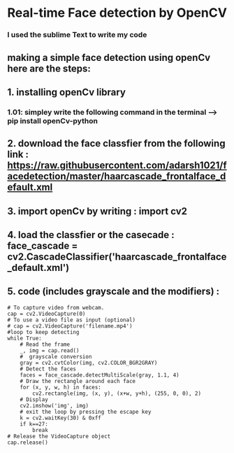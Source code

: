 # Real-time Face detection by OpenCV
### **I used the sublime Text to write my code**

## making a simple face detection using openCv here are the steps: 
## 1. installing openCv library 
 ### 1.01: simpley write the following command in the terminal --> pip install openCv-python
## 2. download the face classfier from the following link : https://raw.githubusercontent.com/adarsh1021/facedetection/master/haarcascade_frontalface_default.xml
## 3. import openCv by writing : **import cv2**
## 4. load the classfier or the casecade : **face_cascade = cv2.CascadeClassifier('haarcascade_frontalface_default.xml')**
## 5.  code (includes grayscale and the modifiers)  : 

```
# To capture video from webcam. 
cap = cv2.VideoCapture(0)
# To use a video file as input (optional) 
# cap = cv2.VideoCapture('filename.mp4')
#loop to keep detecting
while True:
    # Read the frame
    _, img = cap.read()
    #  grayscale conversion
    gray = cv2.cvtColor(img, cv2.COLOR_BGR2GRAY)
    # Detect the faces
    faces = face_cascade.detectMultiScale(gray, 1.1, 4)
    # Draw the rectangle around each face
    for (x, y, w, h) in faces:
        cv2.rectangle(img, (x, y), (x+w, y+h), (255, 0, 0), 2)
    # Display
    cv2.imshow('img', img)
    # exit the loop by pressing the escape key
    k = cv2.waitKey(30) & 0xff
    if k==27:
        break
# Release the VideoCapture object
cap.release()
```
